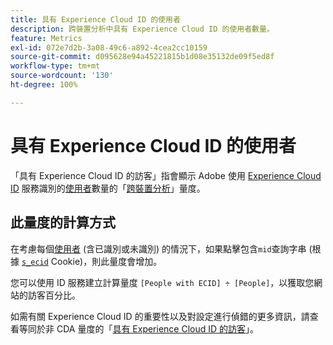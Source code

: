 ```yaml
---
title: 具有 Experience Cloud ID 的使用者
description: 跨裝置分析中具有 Experience Cloud ID 的使用者數量。
feature: Metrics
exl-id: 072e7d2b-3a08-49c6-a892-4cea2cc10159
source-git-commit: d095628e94a45221815b1d08e35132de09f5ed8f
workflow-type: tm+mt
source-wordcount: '130'
ht-degree: 100%

---
```


# 具有 Experience Cloud ID 的使用者

「具有 Experience Cloud ID 的訪客」指會顯示 Adobe 使用 [Experience Cloud ID](https://experienceleague.adobe.com/docs/id-service/using/home.html?lang=zh-Hant) 服務識別的[使用者](people.md)數量的「[跨裝置分析](../cda/overview.md)」量度。

## 此量度的計算方式

在考慮每個[使用者](people.md)[](overview.md) (含已識別或未識別) 的情況下，如果點擊包含`mid`查詢字串 (根據 [`s_ecid`](https://experienceleague.adobe.com/docs/core-services/interface/ec-cookies/cookies-analytics.html) Cookie)，則此量度會增加。

您可以使用 ID 服務建立計算量度 `[People with ECID] ÷ [People]`，以獲取您網站的訪客百分比。

如需有關 Experience Cloud ID 的重要性以及對設定進行偵錯的更多資訊，請查看等同於非 CDA 量度的「[具有 Experience Cloud ID 的訪客](visitors-with-ecid.md)」。
